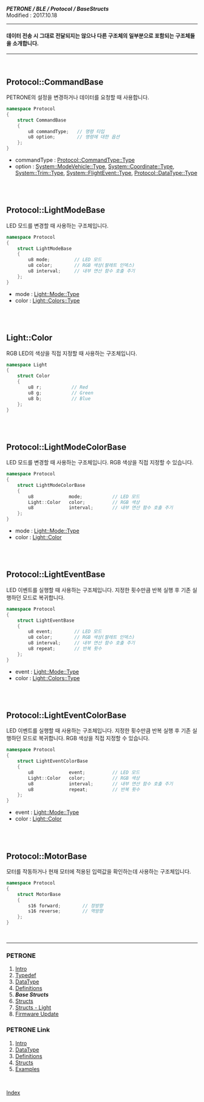 ***PETRONE / BLE / Protocol / BaseStructs***<br>
Modified : 2017.10.18

---

#### 데이터 전송 시 그대로 전달되지는 않으나 다른 구조체의 일부분으로 포함되는 구조체들을 소개합니다.

---

<br>

## <a name="CommandBase">Protocol::CommandBase</a>
PETRONE의 설정을 변경하거나 데이터를 요청할 때 사용합니다.
```cpp
namespace Protocol
{
    struct CommandBase
    {
        u8 commandType;   // 명령 타입
        u8 option;        // 명령에 대한 옵션
    };
}
```
- commandType : [Protocol::CommandType::Type](definitions.md#CommandType)
- option : [System::ModeVehicle::Type](definitions.md#ModeVehicle), [System::Coordinate::Type](definitions.md#Coordinate), [System::Trim::Type](definitions.md#Trim),  [System::FlightEvent::Type](definitions.md#FlightEvent), [Protocol::DataType::Type](datatype.md#DataType)

<br>
<br>

## <a name="LightModeBase">Protocol::LightModeBase</a>
LED 모드를 변경할 때 사용하는 구조체입니다.
```cpp
namespace Protocol
{
    struct LightModeBase
    {
        u8 mode;         // LED 모드
        u8 color;        // RGB 색상(팔레트 인덱스)
        u8 interval;     // 내부 연산 함수 호출 주기
    };
}
```
- mode : [Light::Mode::Type](definitions.md#LightMode)
- color : [Light::Colors::Type](definitions.md#LightColors)

<br>
<br>

## <a name="LightColor">Light::Color</a>
RGB LED의 색상을 직접 지정할 때 사용하는 구조체입니다.
```cpp
namespace Light
{
    struct Color
    {
        u8 r;           // Red
        u8 g;           // Green
        u8 b;           // Blue
    };
}
```

<br>
<br>

## <a name="LightModeColorBase">Protocol::LightModeColorBase</a>
LED 모드를 변경할 때 사용하는 구조체입니다. RGB 색상을 직접 지정할 수 있습니다.
```cpp
namespace Protocol
{
    struct LightModeColorBase
    {
        u8             mode;           // LED 모드
        Light::Color   color;          // RGB 색상
        u8             interval;       // 내부 연산 함수 호출 주기
    };
}
```
- mode : [Light::Mode::Type](definitions.md#LightMode)
- color : [Light::Color](#LightColor)

<br>
<br>

## <a name="LightEventBase">Protocol::LightEventBase</a>
LED 이벤트를 실행할 때 사용하는 구조체입니다. 지정한 횟수만큼 반복 실행 후 기존 실행하던 모드로 복귀합니다.
```cpp
namespace Protocol
{
    struct LightEventBase
    {
        u8 event;        // LED 모드
        u8 color;        // RGB 색상(팔레트 인덱스)
        u8 interval;     // 내부 연산 함수 호출 주기
        u8 repeat;       // 반복 횟수
    };
}
```
- event : [Light::Mode::Type](definitions.md#LightMode)
- color : [Light::Colors::Type](definitions.md#LightColors)

<br>
<br>

## <a name="LightEventColorBase">Protocol::LightEventColorBase</a>
LED 이벤트를 실행할 때 사용하는 구조체입니다. 지정한 횟수만큼 반복 실행 후 기존 실행하던 모드로 복귀합니다. RGB 색상을 직접 지정할 수 있습니다.
```cpp
namespace Protocol
{
    struct LightEventColorBase
    {
        u8             event;          // LED 모드
        Light::Color   color;          // RGB 색상
        u8             interval;       // 내부 연산 함수 호출 주기
        u8             repeat;         // 반복 횟수
    };
}
```
- event : [Light::Mode::Type](definitions.md#LightMode)
- color : [Light::Color](#LightColor)

<br>
<br>

## <a name="MotorBase">Protocol::MotorBase</a>
모터를 작동하거나 현재 모터에 적용된 입력값을 확인하는데 사용하는 구조체입니다.
```cpp
namespace Protocol
{
    struct MotorBase
    {
        s16 forward;        // 정방향
        s16 reverse;        // 역방향
    };
}
```


<br>

---

### PETRONE

1. [Intro](01_intro.md)
2. [Typedef](02_typedef.md)
3. [DataType](03_datatype.md)
4. [Definitions](04_definitions.md)
5. ***Base Structs***
6. [Structs](06_structs.md)
7. [Structs - Light](07_structs_light.md)
8. [Firmware Update](08_firmware_update.md)


### PETRONE Link

1. [Intro](link/01_intro.md)
2. [DataType](link/02_datatype.md)
3. [Definitions](link/03_definitions.md)
4. [Structs](link/04_structs.md)
5. [Examples](link/05_examples.md)

<br>

[Index](index.md)

<br>


